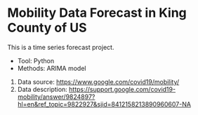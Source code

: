 # Mobility Data Forecast in King County of US
 This is a time series forecast project.  
 - Tool: Python   
 - Methods: ARIMA model

 1. Data source: https://www.google.com/covid19/mobility/   
 2. Data description: https://support.google.com/covid19-mobility/answer/9824897?hl=en&ref_topic=9822927&sjid=8412158213890960607-NA    
 
